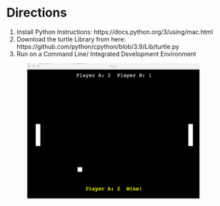 <h1>Directions</h1>
<p>
 
<ol>
<li>Install Python
Instructions: https://docs.python.org/3/using/mac.html</li>
<li>Download the turtle Library from here: https://github.com/python/cpython/blob/3.9/Lib/turtle.py </li>
<li> Run on a Command Line/ Integrated Development Environment</li>
<ol>
</p>
<img src ="res/Pong-Game.png" width="400px"/>





